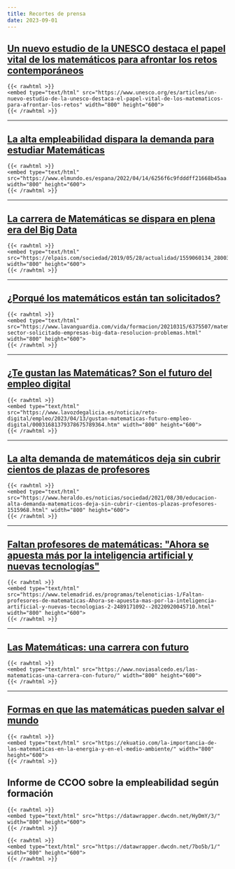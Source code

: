 ```yaml
---
title: Recortes de prensa
date: 2023-09-01
---
```


## [Un nuevo estudio de la UNESCO destaca el papel vital de los matemáticos para afrontar los retos contemporáneos](https://www.unesco.org/es/articles/un-nuevo-estudio-de-la-unesco-destaca-el-papel-vital-de-los-matematicos-para-afrontar-los-retos)

    {{< rawhtml >}}
    <embed type="text/html" src="https://www.unesco.org/es/articles/un-nuevo-estudio-de-la-unesco-destaca-el-papel-vital-de-los-matematicos-para-afrontar-los-retos" width="800" height="600">
    {{< /rawhtml >}}

---

## [La alta empleabilidad dispara la demanda para estudiar Matemáticas](https://www.elmundo.es/espana/2022/04/14/6256f6c9fdddff21668b45aa.html)

    {{< rawhtml >}}
    <embed type="text/html" src="https://www.elmundo.es/espana/2022/04/14/6256f6c9fdddff21668b45aa.html" width="800" height="600">
    {{< /rawhtml >}}

---

## [La carrera de Matemáticas se dispara en plena era del Big Data](https://elpais.com/sociedad/2019/05/28/actualidad/1559060134_280031.html)

    {{< rawhtml >}}
    <embed type="text/html" src="https://elpais.com/sociedad/2019/05/28/actualidad/1559060134_280031.html" width="800" height="600">
    {{< /rawhtml >}}

---

## [¿Porqué los matemáticos están tan solicitados?](https://www.lavanguardia.com/vida/formacion/20210315/6375507/matematicas-sector-solicitado-empresas-big-data-resolucion-problemas.html)

    {{< rawhtml >}}
    <embed type="text/html" src="https://www.lavanguardia.com/vida/formacion/20210315/6375507/matematicas-sector-solicitado-empresas-big-data-resolucion-problemas.html" width="800" height="600">
    {{< /rawhtml >}}

---

## [¿Te gustan las Matemáticas? Son el futuro del empleo digital](https://www.lavozdegalicia.es/noticia/reto-digital/empleo/2023/04/13/gustan-matematicas-futuro-empleo-digital/00031681379378675789364.htm)

    {{< rawhtml >}}
    <embed type="text/html" src="https://www.lavozdegalicia.es/noticia/reto-digital/empleo/2023/04/13/gustan-matematicas-futuro-empleo-digital/00031681379378675789364.htm" width="800" height="600">
    {{< /rawhtml >}}

---

## [La alta demanda de matemáticos deja sin cubrir cientos de plazas de profesores](https://www.heraldo.es/noticias/sociedad/2021/08/30/educacion-alta-demanda-matematicos-deja-sin-cubrir-cientos-plazas-profesores-1515968.html)

    {{< rawhtml >}}
    <embed type="text/html" src="https://www.heraldo.es/noticias/sociedad/2021/08/30/educacion-alta-demanda-matematicos-deja-sin-cubrir-cientos-plazas-profesores-1515968.html" width="800" height="600">
    {{< /rawhtml >}}

---

## [Faltan profesores de matemáticas: "Ahora se apuesta más por la inteligencia artificial y nuevas tecnologías"](https://www.telemadrid.es/programas/telenoticias-1/Faltan-profesores-de-matematicas-Ahora-se-apuesta-mas-por-la-inteligencia-artificial-y-nuevas-tecnologias-2-2489171092--20220920045710.html)

    {{< rawhtml >}}
    <embed type="text/html" src="https://www.telemadrid.es/programas/telenoticias-1/Faltan-profesores-de-matematicas-Ahora-se-apuesta-mas-por-la-inteligencia-artificial-y-nuevas-tecnologias-2-2489171092--20220920045710.html" width="800" height="600">
    {{< /rawhtml >}}

---

## [Las Matemáticas: una carrera con futuro](https://www.noviasalcedo.es/las-matematicas-una-carrera-con-futuro/)

    {{< rawhtml >}}
    <embed type="text/html" src="https://www.noviasalcedo.es/las-matematicas-una-carrera-con-futuro/" width="800" height="600">
    {{< /rawhtml >}}

---

## [Formas en que las matemáticas pueden salvar el mundo](https://ekuatio.com/la-importancia-de-las-matematicas-en-la-energia-y-en-el-medio-ambiente/)

    {{< rawhtml >}}
    <embed type="text/html" src="https://ekuatio.com/la-importancia-de-las-matematicas-en-la-energia-y-en-el-medio-ambiente/" width="800" height="600">
    {{< /rawhtml >}}

## Informe de CCOO sobre la empleabilidad según formación

    {{< rawhtml >}}
    <embed type="text/html" src="https://datawrapper.dwcdn.net/HyDmY/3/" width="800" height="600">
    {{< /rawhtml >}}

    {{< rawhtml >}}
    <embed type="text/html" src="https://datawrapper.dwcdn.net/7bo5b/1/" width="800" height="600">
    {{< /rawhtml >}}